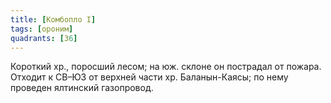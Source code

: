 ```yaml
---
title: [Комбопло I]
tags: [ороним]
quadrants: [З6]
---
```


Короткий хр., поросший лесом; на юж. склоне он пострадал от пожара. Отходит к
СВ–ЮЗ от верхней части хр. Баланын-Каясы; по нему проведен ялтинский газопровод.
